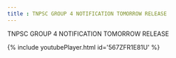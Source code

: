 ```yaml
---
title : TNPSC GROUP 4 NOTIFICATION TOMORROW RELEASE
---
```


TNPSC GROUP 4 NOTIFICATION TOMORROW RELEASE



{% include youtubePlayer.html id='567ZFR1E81U' %}

